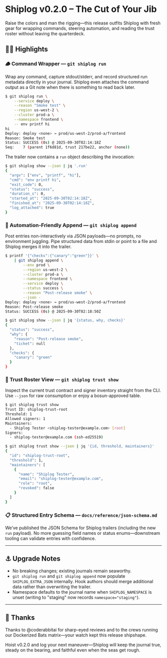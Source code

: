 # Shiplog v0.2.0 – The Cut of Your Jib

Raise the colors and man the rigging—this release outfits Shiplog with fresh gear for wrapping commands, steering automation, and reading the trust roster without leaving the quarterdeck.

## 🏴‍☠️ Highlights

### 🪵 Command Wrapper — `git shiplog run`
Wrap any command, capture stdout/stderr, and record structured run metadata directly in your journal. Shiplog even attaches the command output as a Git note when there is something to read back later.

```bash
$ git shiplog run \
    --service deploy \
    --reason "Smoke test" \
    --region us-west-2 \
    --cluster prod-a \
    --namespace frontend \
    -- env printf hi
hi
Deploy: deploy <none> → prod/us-west-2/prod-a/frontend
Reason: Smoke test
Status: SUCCESS (0s) @ 2025-09-30T02:14:18Z
Seq:    7 (parent 1f6d81d, trust 217be22, anchor (none))
```

The trailer now contains a `run` object describing the invocation:

```bash
$ git shiplog show --json | jq '.run'
{
  "argv": ["env", "printf", "hi"],
  "cmd": "env printf hi",
  "exit_code": 0,
  "status": "success",
  "duration_s": 0,
  "started_at": "2025-09-30T02:14:18Z",
  "finished_at": "2025-09-30T02:14:18Z",
  "log_attached": true
}
```

### 🤖 Automation-Friendly Append — `git shiplog append`
Post entries non-interactively via JSON payloads—no prompts, no environment juggling. Pipe structured data from stdin or point to a file and Shiplog merges it into the trailer.

```bash
$ printf '{"checks":{"canary":"green"}}' \
    | git shiplog append \
        --env prod \
        --region us-west-2 \
        --cluster prod-a \
        --namespace frontend \
        --service deploy \
        --status success \
        --reason "Post-release smoke" \
        --json -
Deploy: deploy <none> → prod/us-west-2/prod-a/frontend
Reason: Post-release smoke
Status: SUCCESS (0s) @ 2025-09-30T02:18:50Z
```

```bash
$ git shiplog show --json | jq '{status, why, checks}'
{
  "status": "success",
  "why": {
    "reason": "Post-release smoke",
    "ticket": null
  },
  "checks": {
    "canary": "green"
  }
}
```

### 🤝 Trust Roster View — `git shiplog trust show`
Inspect the current trust contract and signer inventory straight from the CLI. Use `--json` for raw consumption or enjoy a bosun-approved table.

```bash
$ git shiplog trust show
Trust ID: shiplog-trust-root
Threshold: 1
Allowed signers: 1
Maintainers:
  - Shiplog Tester <shiplog-tester@example.com> [root]
Signers:
  - shiplog-tester@example.com (ssh-ed25519)
```

```bash
$ git shiplog trust show --json | jq '{id, threshold, maintainers}'
{
  "id": "shiplog-trust-root",
  "threshold": 1,
  "maintainers": [
    {
      "name": "Shiplog Tester",
      "email": "shiplog-tester@example.com",
      "role": "root",
      "revoked": false
    }
  ]
}
```

### 📋 Structured Entry Schema — `docs/reference/json-schema.md`
We’ve published the JSON Schema for Shiplog trailers (including the new `run` payload). No more guessing field names or status enums—downstream tooling can validate entries with confidence.

---

## ⚓ Upgrade Notes

- No breaking changes; existing journals remain seaworthy.
- `git shiplog run` and `git shiplog append` now populate `SHIPLOG_EXTRA_JSON` internally. Hook authors should merge additional data rather than overwriting the trailer.
- Namespace defaults to the journal name when `SHIPLOG_NAMESPACE` is unset (writing to "staging" now records `namespace="staging"`).

---

## 🧭 Thanks

Thanks to @coderabbitai for sharp-eyed reviews and to the crews running our Dockerized Bats matrix—your watch kept this release shipshape.

Hoist v0.2.0 and log your next maneuver—Shiplog will keep the journal true, steady on the bearing, and faithful even when the seas get rough.
